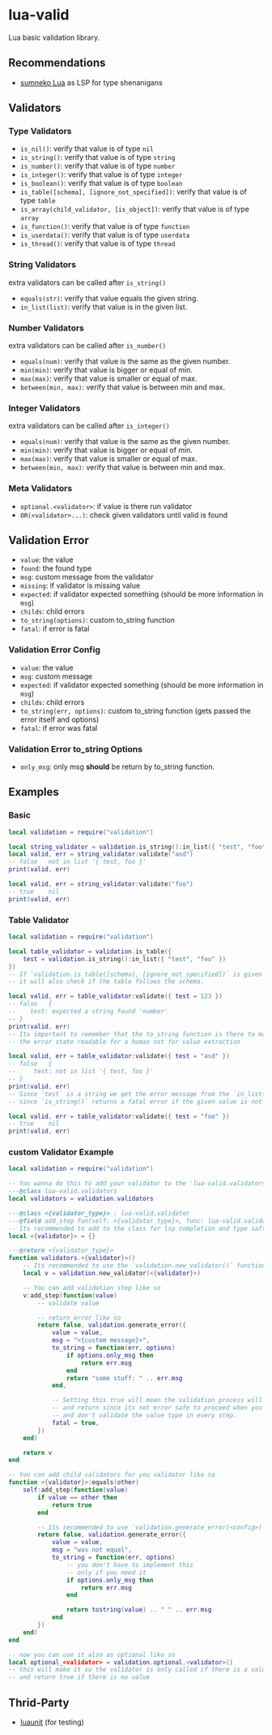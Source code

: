 # lua-valid
Lua basic validation library.

## Recommendations
- [sumneko Lua](https://github.com/LuaLS/lua-language-server) as LSP for type shenanigans

## Validators

### Type Validators
- `is_nil()`: verify that value is of type `nil`
- `is_string()`: verify that value is of type `string`
- `is_number()`: verify that value is of type `number`
- `is_integer()`: verify that value is of type `integer`
- `is_boolean()`: verify that value is of type `boolean`
- `is_table([schema], [ignore_not_specified])`: verify that value is of type `table`
- `is_array(child_validator, [is_object])`: verify that value is of type `array`
- `is_function()`: verify that value is of type `function`
- `is_userdata()`: verify that value is of type `userdata`
- `is_thread()`: verify that value is of type `thread`

### String Validators
extra validators can be called after `is_string()`
- `equals(str)`: verify that value equals the given string.
- `in_list(list)`: verify that value is in the given list.

### Number Validators
extra validators can be called after `is_number()`
- `equals(num)`: verify that value is the same as the given number.
- `min(min)`: verify that value is bigger or equal of min.
- `max(max)`: verify that value is smaller or equal of max.
- `between(min, max)`: verify that value is between min and max.

### Integer Validators
extra validators can be called after `is_integer()`
- `equals(num)`: verify that value is the same as the given number.
- `min(min)`: verify that value is bigger or equal of min.
- `max(max)`: verify that value is smaller or equal of max.
- `between(min, max)`: verify that value is between min and max.

### Meta Validators
- `optional.<validator>`: if value is there run validator
- `OR(<validator>...)`: check given validators until valid is found

## Validation Error
- `value`: the value
- `found`: the found type
- `msg`: custom message from the validator
- `missing`: if validator is missing value
- `expected`: if validator expected something (should be more information in `msg`)
- `childs`: child errors
- `to_string(options)`: custom to_string function
- `fatal`: if error is fatal  

### Validation Error Config
- `value`: the value
- `msg`: custom message
- `expected`: if validator expected something (should be more information in `msg`)
- `childs`: child errors
- `to_string(err, options)`: custom to_string function (gets passed the error itself and options)
- `fatal`: if error was fatal

### Validation Error to_string Options
- `only_msg`: only msg **should** be return by to_string function.

## Examples

### Basic
```lua
local validation = require("validation")

local string_validator = validation.is_string():in_list({ "test", "foo" })
local valid, err = string_validator:validate("asd")
-- false   not in list '{ test, foo }'
print(valid, err)

local valid, err = string_validator:validate("foo")
-- true    nil
print(valid, err)
```

### Table Validator
```lua
local validation = require("validation")

local table_validator = validation.is_table({
    test = validation.is_string():in_list({ "test", "foo" })
})
-- If `validation.is_table([schema], [ignore_not_specified])` is given a schema
-- it will also check if the table follows the schema.

local valid, err = table_validator:validate({ test = 123 })
-- false   {
--    test: expected a string found 'number'
-- }
print(valid, err)
-- Its important to remember that the to_string function is there to make
-- the error state readable for a human not for value extraction

local valid, err = table_validator:validate({ test = "asd" })
-- false   {
--     test: not in list '{ test, foo }'
-- }
print(valid, err)
-- Since `test` is a string we get the error message from the `in_list()` step
-- since `is_string()` returns a fatal error if the given value is not a string.

local valid, err = table_validator:validate({ test = "foo" })
-- true    nil
print(valid, err)
```

### custom Validator Example
```lua
local validation = require("validation")

-- You wanna do this to add your validator to the 'lua-valid.validators' type
---@class lua-valid.validators
local validators = validation.validators

---@class <{validator_type}> : lua-valid.validator
---@field add_step fun(self: <{validator_type}>, func: lua-valid.validate_func<{your_validation_type}>) : <{validator_type}>
-- Its recommended to add to the class for lsp completion and type saftey.
local <{validator}> = {}

---@return <{validator_type}>
function validators.<{validator}>()
    -- Its recommended to use the `validation.new_validator()` function for initialization.
    local v = validation.new_validator(<{validator}>)

    -- You can add validation step like so
    v:add_step(function(value)
        -- validate value

        -- return error like so
        return false, validation.generate_error({
            value = value,
            msg = "<{custom message}>",
            to_string = function(err, options)
                if options.only_msg then
                    return err.msg
                end
                return "some stuff: " .. err.msg
            end,

            -- Setting this true will mean the validation process will stop at this error
            -- and return since its not error safe to proceed when you make type assumptions
            -- and don't validate the value type in every step.
            fatal = true,
        })
    end)

    return v
end

-- You can add child validators for you validator like so
function <{validator}>:equals(other)
    self:add_step(function(value)
        if value == other then
            return true
        end

        -- Its recommended to use `validation.generate_error(<config>)`
        return false, validation.generate_error({
            value = value,
            msg = "was not equal",
            to_string = function(err, options)
                -- you don't have to implement this
                -- only if you need it
                if options.only_msg then
                    return err.msg
                end

                return tostring(value) .. " " .. err.msg
            end
        })
    end)
end

-- now you can use it also as optional like so
local optional_<validator> = validation.optional.<validator>()
-- this will make it so the validator is only called if there is a value
-- and return true if there is no value 
```

## Thrid-Party
- [luaunit](https://github.com/bluebird75/luaunit) (for testing)
